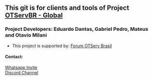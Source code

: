 ## This git is for clients and tools of Project [OTServBR - Global](https://github.com/opentibiabr/OTServBR-Global)

### Project Developers: Eduardo Dantas, Gabriel Pedro, Mateus and Otavio Milani
* This project is supported by: [Forum OTServ Brasil](https://forums.otserv.com.br/)

#### Contact:
[Whatsapp Invite](https://chat.whatsapp.com/FWca9zJxOnXHlcxyjfwXaQ)<br>
[Discord Channel](https://discord.gg/3NxYnyV)<br>
